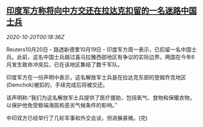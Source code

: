 <!--1603155323000-->
[印度军方称将向中方交还在拉达克扣留的一名迷路中国士兵](https://cn.reuters.com/article/china-india-military-1019-mon-idCNKBS27500U)
------

<div><i>2020-10-20T00:18:36Z</i></div><p>Reuters10月20日 - 路透新德里10月19日 - 印度军方周一表示，已扣留一名中国士兵。此前，这名中国士兵越过喜马拉雅西部地区有争议的实际边界。两国在今年6月发生致命冲突后，已在该地区集结了数千军队。</p><p>印度军方在一份声明中表示，这名解放军士兵是在拉达克东部的登姆乔克地区(Demchok)被扣的，手续完成后将被交还。</p><p>该声明称:“我们为这名解放军士兵提供了医疗援助，包括氧气、食物和保暖衣物，以保护他免受极端海拔和恶劣气候条件的影响。”</p><p>中印双方已经举行了几轮军事和外交会谈，但进展甚微。(完)</p>
